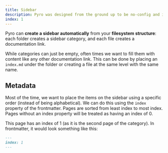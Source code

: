 ```yaml
---
title: Sidebar
description: Pyro was designed from the ground up to be no-config and incredibly fast.
index: 1
---
```


Pyro can **create a sidebar automatically** from your **filesystem structure**:
each folder creates a sidebar category, and each file creates a documentation
link.

While categories can just be empty, often times we want to fill them with
content like any other documentation link. This can be done by placing an
`index.md` under the folder or creating a file at the same level with the same
name.

## Metadata

Most of the time, we want to place the items on the sidebar using a specific
order (instead of being alphabetical). We can do this using the `index` property
of the frontmatter. Pages are sorted from least index to most index. Pages
without an index property will be treated as having an index of 0.

This page has an index of 1 (as it is the second page of the category). In
frontmatter, it would look something like this:

```md
---
index: 1
---
```
